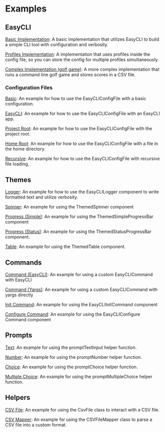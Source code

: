 # Examples

## EasyCLI

[Basic Implementation](./basic-cli-with-config/index.ts):
A basic implementation that utilizes EasyCLI to build a simple CLI tool with configuration and verbosity.

[Profiles Implementation](./cli-with-config-and-profiles):
A implementation that uses profiles inside the config file, so you can store the config for multiple profiles simultaneously.

[Complex Implementation (golf game)](./advanced-cli/index.ts):
A more complex implementation that runs a command line golf game and stores scores in a CSV file.

### Configuration Files

[Basic](./configuration/basic.ts):
An example for how to use the EasyCLIConfigFile with a basic configuration.

[EasyCLI](./configuration/easy-cli.ts):
An example for how to use the EasyCLIConfigFile with an EasyCLI app.

[Project Root](./configuration/project-root.ts):
An example for how to use the EasyCLIConfigFile with the project root.

[Home Root](./configuration/home-dir.ts):
An example for how to use the EasyCLIConfigFile with a file in the home directory.

[Recursive](./configuration/recursive.ts):
An example for how to use the EasyCLIConfigFile with recursive file loading.


## Themes

[Logger](./themes/logger.ts):
An example for how to use the EasyCLILogger component to write formatted text and utilize verbosity.

[Spinner](./themes/spinner.ts):
An example for using the ThemedSpinner component

[Progress (Simple)](./themes/progress-simple.ts):
An example for using the ThemedSimpleProgressBar component

[Progress (Status)](./themes/progress-status.ts):
An example for using the ThemedStatusProgressBar component. 

[Table](./themes/table.ts):
An example for using the ThemedTable component.


## Commands

[Command (EasyCLI)](./commands/command-easy-cli.ts):
An example for using a custom EasyCLICommand with EasyCLI

[Command (Yargs)](./commands/command-yargs.ts):
An example for using a custom EasyCLICommand with yargs directly

[Init Command](./commands/init.ts):
An example for using the EasyCLIInitCommand component

[Configure Command](./commands/configure.ts):
An example for using the EasyCLIConfigure Command component


## Prompts

[Text](./prompts/prompt-text.ts):
An example for using the promptTextInput helper function.

[Number](./prompts/prompt-number.ts):
An example for using the promptNumber helper function.

[Choice](./prompts/prompt-choice.ts):
An example for using the promptChoice helper function.

[Multiple Choice](./prompts/prompt-multiple-choice.ts):
An example for using the promptMultipleChoice helper function.

## Helpers

[CSV File](./csv/csv-file.ts):
An example for using the CsvFile class to interact with a CSV file.

[CSV Mapper](./csv/csv-mapper.ts):
An example for using the CSVFileMapper class to parse a CSV file into a custom format.
